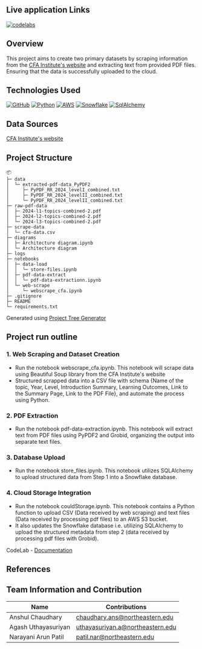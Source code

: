 ## Live application Links
[![codelabs](https://img.shields.io/badge/codelabs-4285F4?style=for-the-badge&logo=codelabs&logoColor=white)]()

## Overview

This project aims to create two primary datasets by scraping information from the [CFA Institute's website](https://www.cfainstitute.org/en/membership/professional-development/refresher-readings#sort=%40refreadingcurriculumyear%20descending) and extracting text from provided PDF files. Ensuring that the data is successfully uploaded to the cloud.

## Technologies Used
[![GitHub](https://img.shields.io/badge/GitHub-100000?style=for-the-badge&logo=github&logoColor=white)](https://github.com/)
[![Python](https://img.shields.io/badge/Python-FFD43B?style=for-the-badge&logo=python&logoColor=blue)](https://www.python.org/)
[![AWS](https://img.shields.io/badge/AWS-411120?style=for-the-badge)](https://aws.amazon.com/)
[![Snowflake](https://img.shields.io/badge/Snowflake-100760?style=for-the-badge)](https://app.snowflake.com/)
[![SqlAlchemy](https://img.shields.io/badge/SqlAlchemy-700000?style=for-the-badge)](https://www.sqlalchemy.org/)


## Data Sources
[CFA Institute's website](https://www.cfainstitute.org/en/membership/professional-development/refresher-readings#sort=%40refreadingcurriculumyear%20descending)


## Project Structure

```
📦 
├─ data
│  └─ extracted-pdf-data_PyPDF2
│     ├─ PyPDF_RR_2024_levelI_combined.txt
│     ├─ PyPDF_RR_2024_levelII_combined.txt
│     └─ PyPDF_RR_2024_levelII_combined.txt
├─ raw-pdf-data
│  ├─ 2024-l1-topics-combined-2.pdf
│  ├─ 2024-l2-topics-combined-2.pdf
│  └─ 2024-l3-topics-combined-2.pdf
├─ scrape-data
│  └─ cfa-data.csv
├─ diagrams
│  ├─ Architecture diagram.ipynb
│  └─ Architecture diagram
├─ logs
├─ notebooks
│  ├─ data-load
│  │  └─ store-files.ipynb
│  ├─ pdf-data-extract
│  │  └─ pdf-data-extractionn.ipynb
│  └─ web-scrape
│     └─ webscrape_cfa.ipynb
├─ .gitignore
├─ README
└─ requirements.txt
```
Generated using [Project Tree Generator](https://woochanleee.github.io/project-tree-generator)


## Project run outline

### 1. Web Scraping and Dataset Creation

- Run the notebook webscrape_cfa.ipynb. This notebook will scrape data using Beautiful Soup library from the CFA Institute's website
- Structured scrapped data into a CSV file with schema {Name of the topic, Year, Level, Introduction Summary, Learning Outcomes, Link to the Summary Page, Link to the PDF File}, and automate the process using Python.

### 2. PDF Extraction
- Run the notebook pdf-data-extraction.ipynb. This notebook will extract text from PDF files using PyPDF2 and Grobid, organizing the output into separate text files.
  
### 3. Database Upload
- Run the notebook store_files.ipynb. This notebook utilizes SQLAlchemy to upload structured data from Step 1 into a Snowflake database.

### 4. Cloud Storage Integration
- Run the notebook couldStorage.ipynb. This notebook contains a Python function to upload CSV (Data received by web scraping) and text files (Data received by processing pdf files) to an AWS S3 bucket.
- It also updates the Snowflake database i.e. utilizing SQLAlchemy to upload the structured metadata from step 2 (data received by processing pdf files with Grobid).

CodeLab - [Documentation](https://docs.google.com/document/d/1dZdiE4i6tSN4ORSth-93WU_VrgvxRuWhSNYANm2L1e4/edit#heading=h.30zowzpo6ptm) 



## References


## Team Information and Contribution 

Name | Contributions |
--- |--- |
Anshul Chaudhary | chaudhary.ans@northeastern.edu |
Agash Uthayasuriyan | uthayasuriyan.a@northeastern.edu |
Narayani Arun Patil | patil.nar@northeastern.edu |
